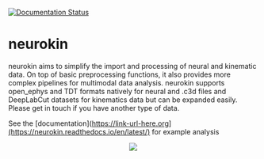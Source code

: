 [![Documentation Status](https://readthedocs.org/projects/neurokin/badge/?version=latest)](https://neurokin.readthedocs.io/en/latest/?badge=latest)

# neurokin

neurokin aims to simplify the import and processing of neural and kinematic data. On top of basic preprocessing functions, it also provides more complex pipelines for multimodal data analysis. 
neurokin supports open_ephys and TDT formats natively for neural and .c3d files and DeepLabCut datasets for kinematics data but can be expanded easily. Please get in touch if you have another type of data.

See the [documentation](https://link-url-here.org](https://neurokin.readthedocs.io/en/latest/) for example analysis


<p align="center">
  <img src="https://github.com/ELGarulli/neurokin/assets/85746126/e682d1b4-4e22-4422-8913-df8606be475f" />
</p>
